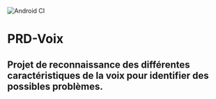 ![Android CI](https://github.com/StevenMartin00/PRD-Voix/workflows/Android%20CI/badge.svg)
# PRD-Voix

## Projet de reconnaissance des différentes caractéristiques de la voix pour identifier des possibles problèmes.
